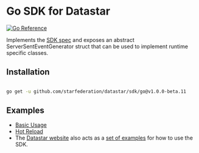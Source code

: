 # Go SDK for Datastar

[![Go Reference](https://pkg.go.dev/badge/github.com/starfederation/datastar.svg)](https://pkg.go.dev/github.com/starfederation/datastar)

Implements the [SDK spec](../README.md) and exposes an abstract
ServerSentEventGenerator struct that can be used to implement runtime specific classes.

## Installation

```sh

go get -u github.com/starfederation/datastar/sdk/go@v1.0.0-beta.11
```

## Examples

- [Basic Usage](https://github.com/starfederation/datastar/tree/develop/sdk/go/examples/basic)
- [Hot Reload](https://github.com/starfederation/datastar/tree/develop/sdk/go/examples/hotreload)
- The [Datastar website](https://data-star.dev) also acts as a [set of examples](https://github.com/starfederation/datastar/tree/develop/site) for how to use the SDK.
